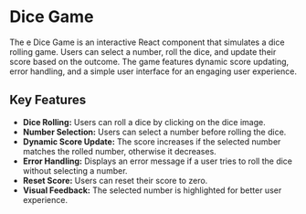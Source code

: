 # Dice Game

The e Dice Game is an interactive React component that simulates a dice rolling game. Users can select a number, roll the dice, and update their score based on the outcome. The game features dynamic score updating, error handling, and a simple user interface for an engaging user experience.

## Key Features

- **Dice Rolling:** Users can roll a dice by clicking on the dice image.
- **Number Selection:** Users can select a number before rolling the dice.
- **Dynamic Score Update:** The score increases if the selected number matches the rolled number, otherwise it decreases.
- **Error Handling:** Displays an error message if a user tries to roll the dice without selecting a number.
- **Reset Score:** Users can reset their score to zero.
- **Visual Feedback:** The selected number is highlighted for better user experience.

